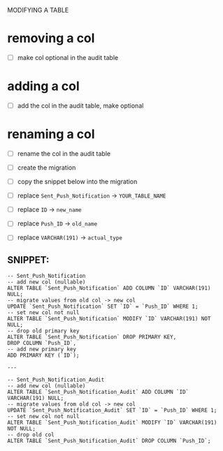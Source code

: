 MODIFYING A TABLE

# removing a col

- [ ] make col optional in the audit table

# adding a col

- [ ] add the col in the audit table, make optional

# renaming a col

- [ ] rename the col in the audit table
- [ ] create the migration
- [ ] copy the snippet below into the migration
- [ ] replace `Sent_Push_Notification` -> `YOUR_TABLE_NAME`
- [ ] replace `ID` -> `new_name`
- [ ] replace `Push_ID` -> `old_name`
- [ ] replace `VARCHAR(191)` -> `actual_type`


## SNIPPET:

```
-- Sent_Push_Notification
-- add new col (nullable)
ALTER TABLE `Sent_Push_Notification` ADD COLUMN `ID` VARCHAR(191) NULL;
-- migrate values from old col -> new col
UPDATE `Sent_Push_Notification` SET `ID` = `Push_ID` WHERE 1;
-- set new col not null
ALTER TABLE `Sent_Push_Notification` MODIFY `ID` VARCHAR(191) NOT NULL;
-- drop old primary key
ALTER TABLE `Sent_Push_Notification` DROP PRIMARY KEY,
DROP COLUMN `Push_ID`,
-- add new primary key
ADD PRIMARY KEY (`ID`);

---

-- Sent_Push_Notification_Audit
-- add new col (nullable)
ALTER TABLE `Sent_Push_Notification_Audit` ADD COLUMN `ID` VARCHAR(191) NULL;
-- migrate values from old col -> new col
UPDATE `Sent_Push_Notification_Audit` SET `ID` = `Push_ID` WHERE 1;
-- set new col not null
ALTER TABLE `Sent_Push_Notification_Audit` MODIFY `ID` VARCHAR(191) NOT NULL;
-- drop old col
ALTER TABLE `Sent_Push_Notification_Audit` DROP COLUMN `Push_ID`;

```
